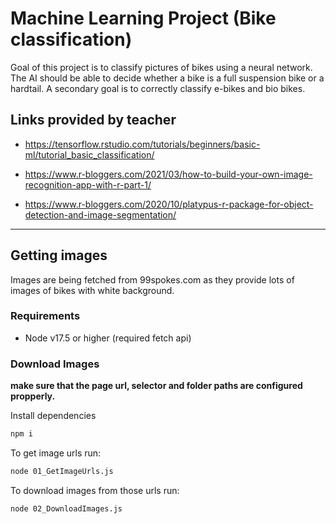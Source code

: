 # Machine Learning Project (Bike classification)

Goal of this project is to classify pictures of bikes using a neural network.
The AI should be able to decide whether a bike is a full suspension bike or a hardtail.
A secondary goal is to correctly classify e-bikes and bio bikes.

## Links provided by teacher

- https://tensorflow.rstudio.com/tutorials/beginners/basic-ml/tutorial_basic_classification/

- https://www.r-bloggers.com/2021/03/how-to-build-your-own-image-recognition-app-with-r-part-1/

- https://www.r-bloggers.com/2020/10/platypus-r-package-for-object-detection-and-image-segmentation/

---

## Getting images
Images are being fetched from 99spokes.com as they provide lots of images of bikes with white background.

### Requirements
- Node v17.5 or higher (required fetch api)

### Download Images
**make sure that the page url, selector and folder paths are configured propperly.**

Install dependencies
```sh
npm i
```

To get image urls run:
```sh
node 01_GetImageUrls.js
```

To download images from those urls run:
```sh
node 02_DownloadImages.js
```
